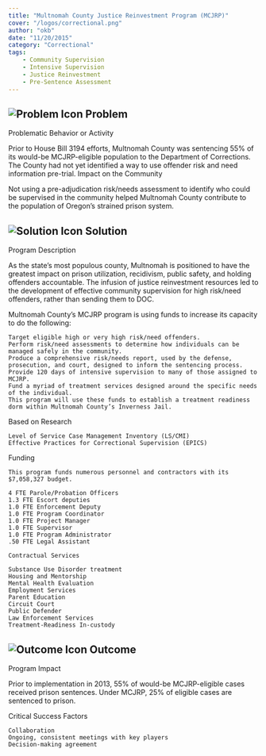 ```yaml
---
title: "Multnomah County Justice Reinvestment Program (MCJRP)"
cover: "/logos/correctional.png"
author: "okb"
date: "11/20/2015"
category: "Correctional"
tags:
    - Community Supervision
    - Intensive Supervision
    - Justice Reinvestment
    - Pre-Sentence Assessment 
---
```


## ![Problem Icon](https://github.com/google/material-design-icons/raw/master/alert/1x_web/ic_error_outline_black_48dp.png "Problem") Problem

Problematic Behavior or Activity

Prior to House Bill 3194 efforts, Multnomah County was sentencing 55% of its would-be MCJRP-eligible population to the Department of Corrections. The County had not yet identified a way to use offender risk and need information pre-trial.
Impact on the Community

Not using a pre-adjudication risk/needs assessment to identify who could be supervised in the community helped Multnomah County contribute to the population of Oregon’s strained prison system. 

## ![Solution Icon](https://github.com/google/material-design-icons/raw/master/action/1x_web/ic_lightbulb_outline_black_48dp.png "Solution") Solution

Program Description

As the state’s most populous county, Multnomah is positioned to have the greatest impact on prison utilization, recidivism, public safety, and holding offenders accountable. The infusion of justice reinvestment resources led to the development of effective community supervision for high risk/need offenders, rather than sending them to DOC.

Multnomah County’s MCJRP program is using funds to increase its capacity to do the following:

    Target eligible high or very high risk/need offenders.
    Perform risk/need assessments to determine how individuals can be managed safely in the community.
    Produce a comprehensive risk/needs report, used by the defense, prosecution, and court, designed to inform the sentencing process.
    Provide 120 days of intensive supervision to many of those assigned to MCJRP.
    Fund a myriad of treatment services designed around the specific needs of the individual.
    This program will use these funds to establish a treatment readiness dorm within Multnomah County’s Inverness Jail.

Based on Research

    Level of Service Case Management Inventory (LS/CMI)
    Effective Practices for Correctional Supervision (EPICS)

Funding

    This program funds numerous personnel and contractors with its $7,058,327 budget.

    4 FTE Parole/Probation Officers
    1.3 FTE Escort deputies
    1.0 FTE Enforcement Deputy
    1.0 FTE Program Coordinator
    1.0 FTE Project Manager
    1.0 FTE Supervisor
    1.0 FTE Program Administrator
    .50 FTE Legal Assistant

    Contractual Services

    Substance Use Disorder treatment
    Housing and Mentorship
    Mental Health Evaluation
    Employment Services
    Parent Education
    Circuit Court
    Public Defender
    Law Enforcement Services
    Treatment-Readiness In-custody


## ![Outcome Icon](https://github.com/google/material-design-icons/raw/master/action/1x_web/ic_view_list_black_48dp.png "Outcome") Outcome

Program Impact

Prior to implementation in 2013, 55% of would-be MCJRP-eligible cases received prison sentences. Under MCJRP, 25% of eligible cases are sentenced to prison. 

Critical Success Factors

    Collaboration
    Ongoing, consistent meetings with key players
    Decision-making agreement
